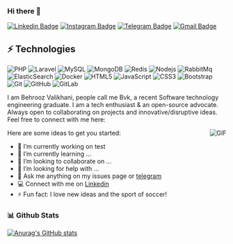 ### Hi there 👋

[![Linkedin Badge](https://img.shields.io/badge/-behrooz.valikhani-blue?style=flat-square&logo=Linkedin&logoColor=white&link=https://www.linkedin.com/in/behrooz.valikhani/)](https://www.linkedin.com/in/behrooz.valikhani/)
[![Instagram Badge](https://img.shields.io/badge/-behrooz.valikhani-purple?style=flat-square&logo=instagram&logoColor=white&link=https://instagram.com/behrooz.valikhani/)](https://instagram.com/behrooz.valikhani)
[![Telegram Badge](https://img.shields.io/badge/-BvkDev-blue?style=flat-square&logo=Telegram&logoColor=white&link=https://telegram.me/BvkDev/)](https://telegram.me/BvkDev/)
[![Gmail Badge](https://img.shields.io/badge/-behrooz.valikhani@gmail.com-c14438?style=flat-square&logo=Gmail&logoColor=white&link=mailto:behrooz.valikhani@gmail.com)](mailto:behrooz.valikhani@gmail.com)

## ⚡ Technologies

![PHP](https://img.shields.io/badge/-PHP-black?style=flat-square&logo=php)
![Laravel](https://img.shields.io/badge/-Laravel-black?style=flat-square&logo=laravel)
![MySQL](https://img.shields.io/badge/-MySQL-black?style=flat-square&logo=mysql)
![MongoDB](https://img.shields.io/badge/-MongoDB-black?style=flat-square&logo=mongodb)
![Redis](https://img.shields.io/badge/-Redis-black?style=flat-square&logo=Redis)
![Nodejs](https://img.shields.io/badge/-Nodejs-black?style=flat-square&logo=Node.js)
![RabbitMq](https://img.shields.io/badge/-RabbitMq-black?style=flat-square&logo=rabbitmq)
![ElasticSearch](https://img.shields.io/badge/-ElasticSearch-005571?style=flat-square&logo=elasticsearch)
![Docker](https://img.shields.io/badge/-Docker-black?style=flat-square&logo=docker)
![HTML5](https://img.shields.io/badge/-HTML5-E34F26?style=flat-square&logo=html5&logoColor=white)
![JavaScript](https://img.shields.io/badge/-JavaScript-black?style=flat-square&logo=javascript)
![CSS3](https://img.shields.io/badge/-CSS3-1572B6?style=flat-square&logo=css3)
![Bootstrap](https://img.shields.io/badge/-Bootstrap-563D7C?style=flat-square&logo=bootstrap)
![Git](https://img.shields.io/badge/-Git-black?style=flat-square&logo=git)
![GitHub](https://img.shields.io/badge/-GitHub-181717?style=flat-square&logo=github)
![GitLab](https://img.shields.io/badge/-GitLab-FCA121?style=flat-square&logo=gitlab)


I am ‌Behrooz Valikhani, people call me Bvk, a recent Software technology engineering graduate. I am a tech enthusiast & an open-source advocate. Always open to collaborating on projects and innovative/disruptive ideas. Feel free to connect with me here:

<img align="right" alt="GIF" src="https://gist.github.com/Prince-Shivaram/106aa0f37f016eda7ec65de5acb90471/raw/760aff1fe331f8a445d4573aa88fd2ec16e72b83/My-work.gif" />

Here are some ideas to get you started:

- 🔭 I’m currently working on test
- 🌱 I’m currently learning ...
- 👯 I’m looking to collaborate on ...
- 🤔 I’m looking for help with ...
- 💬 Ask me anything on my issues page or [telegram](https://telegram.me/BvkDev)
- :computer: Connect with me on [Linkedin](https://www.linkedin.com/in/behrooz.valikhani)
- ⚡ Fun fact: I love new ideas and the sport of soccer!

### 📊 Github Stats
[![Anurag's GitHub stats](https://github-readme-stats.vercel.app/api?username=BehroozBvk&theme=tokyonight&show_icons=true)](https://github.com/anuraghazra/github-readme-stats) 
